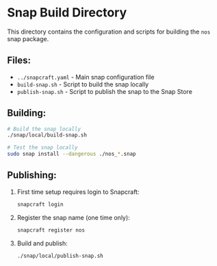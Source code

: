 # Snap Build Directory

This directory contains the configuration and scripts for building the `nos` snap package.

## Files:

- `../snapcraft.yaml` - Main snap configuration file
- `build-snap.sh` - Script to build the snap locally
- `publish-snap.sh` - Script to publish the snap to the Snap Store

## Building:

```bash
# Build the snap locally
./snap/local/build-snap.sh

# Test the snap locally
sudo snap install --dangerous ./nos_*.snap
```

## Publishing:

1. First time setup requires login to Snapcraft:
   ```bash
   snapcraft login
   ```

2. Register the snap name (one time only):
   ```bash
   snapcraft register nos
   ```

3. Build and publish:
   ```bash
   ./snap/local/publish-snap.sh
   ```